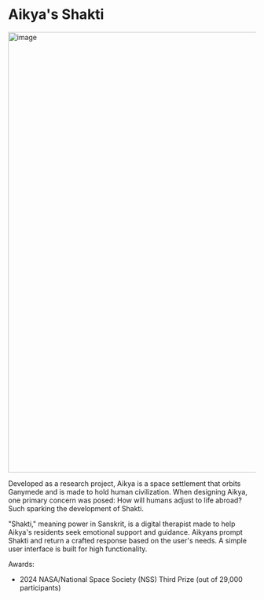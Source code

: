 # Aikya's Shakti
<img width="1634" height="896" alt="image" src="https://github.com/user-attachments/assets/d4feb321-7068-47de-935a-4c924a72b968" />

Developed as a research project, Aikya is a space settlement that orbits Ganymede and is made to hold human civilization. When designing Aikya, one primary concern was posed: How will humans adjust to life abroad? Such sparking the development of Shakti.

"Shakti," meaning power in Sanskrit, is a digital therapist made to help Aikya's residents seek emotional support and guidance. Aikyans prompt Shakti and return a crafted response based on the user's needs. A simple user interface is built for high functionality.


Awards:
- 2024 NASA/National Space Society (NSS) Third Prize (out of 29,000 participants)

